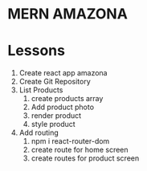 #  MERN AMAZONA

# Lessons

1. Create react app amazona
2. Create Git Repository
3. List Products
    1. create products array
    2. Add product photo
    3. render product
    4. style product
4. Add routing
    1. npm i react-router-dom
    2. create route for home screen
    3. create routes for product screen
